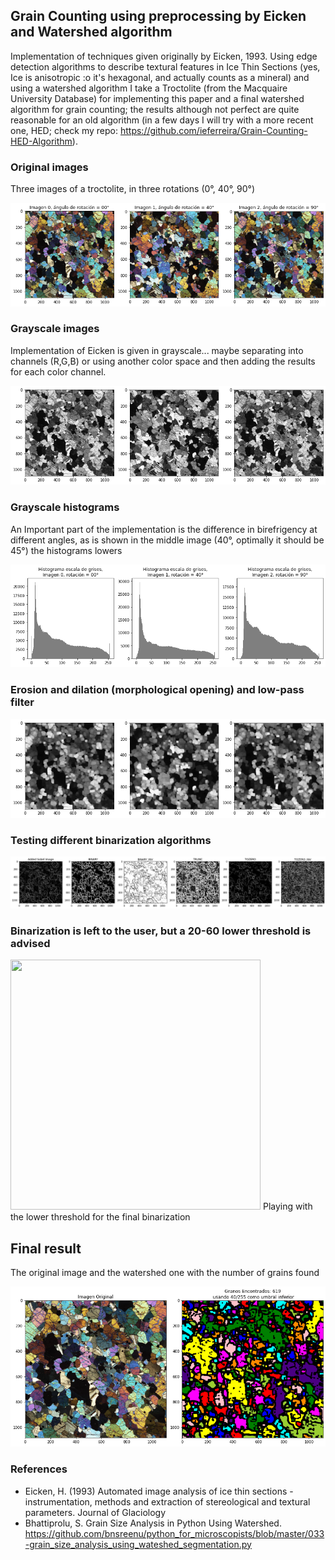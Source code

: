 ﻿## Grain Counting using preprocessing by Eicken and Watershed algorithm

Implementation of techniques given originally by Eicken, 1993. Using edge detection algorithms to describe textural features in Ice Thin Sections (yes, Ice is anisotropic :o it's hexagonal, and actually counts as a mineral) and using a watershed algorithm I take a Troctolite (from the Macquaire University Database) for implementing this paper and a final watershed algorithm for grain counting; the results although not perfect are quite reasonable for an old algorithm (in a few days I will try with a more recent one, HED; check my repo: https://github.com/ieferreira/Grain-Counting-HED-Algorithm).

### Original images

Three images of a troctolite, in three rotations (0°, 40°, 90°)

![](originales.jpg)

### Grayscale images

Implementation of Eicken is given in grayscale... maybe separating into channels (R,G,B) or using another color space and then adding the results for each color channel.

![](escaladegrises.jpg)


### Grayscale histograms

An Important part of the implementation is the difference in birefrigency at different angles, as is shown in the middle image (40°, optimally it should be 45°) the histograms  lowers

![](histograma.jpg)

### Erosion and dilation (morphological opening) and low-pass filter

![](gaussian.jpg)


### Testing different binarization algorithms

![](binarization.jpg)

### Binarization is left to the user, but a 20-60 lower threshold is advised

<img src="gif_binary.gif" width="400" height="400"/>
Playing with the lower threshold for the final binarization

## Final result

The original image and the watershed one with the number of grains found

![](final.jpg)

### References

- Eicken, H. (1993) Automated image analysis of ice thin sections - instrumentation, methods and extraction of stereological and textural parameters. Journal of Glaciology
- Bhattiprolu, S. Grain Size Analysis in Python Using Watershed. https://github.com/bnsreenu/python_for_microscopists/blob/master/033-grain_size_analysis_using_wateshed_segmentation.py
